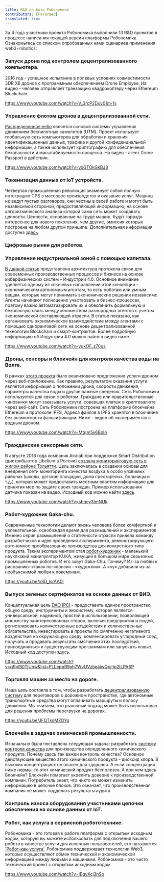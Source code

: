 ```yaml
---
title: R&D на базе Робономики 
contributors: [PaTara43]
translated: true
---
```


За 4 года участники проекта Робономика выполнили 13 R&D проектов в процессе написания текущей версии платформы Робономика. Ознакомьтесь со списком опробованных нами сценариев применения web3+robotics:

### Запуск дрона под контролем децентрализованного компьютера.
2016 год - успешное испытание в полевых условиях совместимости 3DR X8 дронов с программным обеспечением Drone Employee. На видео - человек отправляет транзакцию квадрокоптеру через Ethereum Blockchain.

https://www.youtube.com/watch?v=V_3rcP2Duv0&t=1s

### Управление флотом дронов в децентрализованной сети.
[Распределенное небо](https://airmarket.io/wp-content/uploads/2018/09/Distributed-Sky-Whitepaper-v3.0.pdf) является основой системы управления движением беспилотных самолетов (UTM). Проект использует глобальную сеть компьютеров для обработки и хранения идентификационных данных, трафика и другой конфиденциальной информации, а также использует криптографию для обеспечения безопасности и масштабируемости процесса. На видео - агент Drone Passport в действии.

https://www.youtube.com/watch?v=yxGTOkGkBJ8

### Токенизация данных от IoT устройств.
Четвертая промышленная революция знаменует собой полную интеграцию CPS в массовое производство и оказание услуг. Машины не ведут пустых разговоров, они честны в своей работе и могут быть независимой стороной, предоставляющей информацию, на основе алгоритмического анализа которой сама сеть может создавать ценности.
Ценности, основанные на труде машин, будут гораздо интереснее для нового поколения, чем другие, эмиссия которых построена на любом другом принципе. Дополнительная информация доступна [здесь](https://blog.aira.life/tokenization-and-the-4th-industrial-revolution-3208022be747)

### Цифровые рынки для роботов.

### Управление индустриальной зоной с помощью капитала.
[В данной статье](https://ieeexplore.ieee.org/abstract/document/8525391) представлена архитектура протокола связи для современных производственных процессов и бизнеса на основе киберфизических систем - Индустрии 4.0. Основное внимание уделяется одному из ключевых направлений этой концепции - экономическим автономным агентам, то есть роботам или умным вещам, которые могут принимать экономические решения независимо. Агенты начинают полноценно участвовать в бизнес-процессах, поэтому важно автоматизировать их и обеспечить формальную и безопасную связь между множеством разнородных агентов с учетом экономической составляющей отрасли. В статье показано, как организовать экономическое взаимодействие между агентами с помощью одноранговой сети на основе децентрализованной технологии Blockchain и смарт-контрактов. Более подробную информацию об Индустрии 4.0 можно найти в видео ниже.

https://www.youtube.com/watch?v=yuxOF_z70us

### Дроны, сенсоры и блокчейн для контроля качества воды на Волге.
В рамках [этого проекта](https://github.com/airalab/drone_on_volga) было реализовано предложение услуги дроном через веб-приложение. Как правило, результатом оказания услуги является информация о положении дрона, скорости движения, параметры качества воды и другие важные сведения.
Сеть Робономики используется для связи с роботом. Граждане или правительственные чиновники могут заказывать услуги, совершая платеж в криптовалюте через веб-сайт. Сеть Робономики построена на платформе блокчейна Ethereum и протоколе IPFS, Адреса файлов в IPFS хранятся в блокчейне без возможности фальсификации.
Ниже - видео об экспериментах с водным дроном.

https://www.youtube.com/watch?v=Mtqm5y6Bolo

### Гражданские сенсорные сети.
В августе 2018 года компания Airalab при поддержке Smart Distribution (дистрибьютор Libelium в России) [создала мониторинговую сеть в жилом районе Тольятти](https://www.libelium.com/libeliumworld/success-stories/preventing-asthsma-sensor-network-air-quality-pm10-dust-in-play-area/). Цель заключалась в создании основы для внедрения сети мониторинга качества воздуха в особо уязвимых районах (школы, детские площадки, дома престарелых, больницы и т.д.), которая может предоставить местным властям информацию для принятия мер по защите своих граждан.
Пример использования датчика показан на видео. Исходный код можно найти [здесь](https://github.com/airalab/sensors-connectivity).

https://www.youtube.com/watch?v=shqey3tmNUk

### Робот-художник Gaka-chu.
Современные технологии делают жизнь человека более комфортной и увлекательной, освобождая время для размышлений и экспериментов. Именно серия размышлений о статичности отрасли привела команду разработчиков к идее проведения эксперимента, демонстрирующего автономное преобразование производства для конкретного типа продукта.
Таким экспериментом стал [робот-художник](https://github.com/airalab/robot_painter/) - маленький неуклюжий манипулятор KUKA, живущий в большом мире серьезных промышленных роботов. И его зовут Gaka-Chu. Почему? Из-за любви к рисованию: «гака» по-японски - «художник». А «чу» добавили из-за необъяснимой любви к покемонам.

https://youtu.be/xSD_lsrAA0I

### Выпуск зеленых сертификатов на основе данных от ВИЭ.
Концептуальная цель [DAO IPCI](https://ipci.io/ru/) - предоставить единое пространство, общую среду, инструменты и экосистему, которая является универсальной, надежной, простой в использовании, позволяющей множеству заинтересованных сторон, включая предприятия и людей, регистрировать количественные воздействия и количественные обязательства, инвестировать в проекты по смягчению негативного воздействия на окружающую среду, компенсировать углеродный след, получать и продавать результаты смягчения этих последствий, присоединяться к существующим программам или запускать новые. Исходный код доступен [здесь](https://github.com/DAO-IPCI/DAO-IPCI).

https://www.youtube.com/watch?v=q9plB0TjUnw&list=PLLepqB9oh7WvUVzbeaiwQojrip2tLPA6P

### Торговля машин за место на дороге.
Наша цель состояла в том, чтобы разработать [децентрализованную систему](https://github.com/khssnv/mobi_grand_challenge) для переговоров о дорожном пространстве, где автономные транспортные средства могут оплачивать маршруты и полосу движения. Мы считаем, что рыночный подход может быть использован для решения проблемы перегрузки на дорогах.

https://youtu.be/JFQTknMZOYg

### Блокчейн в задачах химической промышленности.
Изначально была поставлена следующая задача: разработать [систему контроля качества](https://github.com/Vourhey/chemistry-quality-control) для производства определенного химического продукта. Почему здесь так важен контроль качества? Основное действующее вещество этого химического продукта - диоксид хлора. В высоких концентрациях он опасен для здоровья. А если концентрация ниже нормы, то этот химический продукт бесполезен.
А при чем здесь Блокчейн? Блокчейн помогает укрепить доверие к производственной компании. Потребитель знает, что никто не может изменить информацию в цепочке блоков. Это означает, что производственная компания не может подделать результаты аудита.

### Контроль износа оборудования  участниками цепочки обеспечения на основе данных от IoT.  

### Робот, как услуга в сервисной робототехнике.
Робономика - это готовая к работе платформа с открытым исходным кодом, которую вы можете использовать для подключения вашего робота в качестве услуги для конечных пользователей, это называется ['Робот-как-услуга'](https://blog.aira.life/how-can-you-hire-a-robot-176ba29da565). Робономика поддерживает технологии Web3, которые осуществляют обмен технической и экономической информацией между людьми и машинами. Робономика - это чисто технический проект с открытым исходным кодом.

https://www.youtube.com/watch?v=IEgvXcj3nSo
